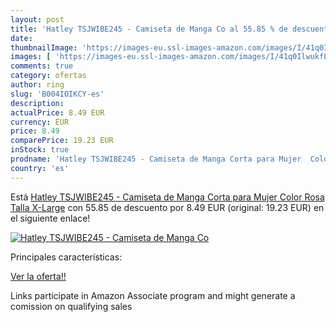 ```yaml
---
layout: post
title: 'Hatley TSJWIBE245 - Camiseta de Manga Co al 55.85 % de descuento'
date: 
thumbnailImage: 'https://images-eu.ssl-images-amazon.com/images/I/41q0IlwukfL._SL200_.jpg'
images: [ 'https://images-eu.ssl-images-amazon.com/images/I/41q0IlwukfL._SL200_.jpg' ]
comments: true
category: ofertas
author: ring
slug: 'B004IOIKCY-es'
description:
actualPrice: 8.49 EUR
currency: EUR
price: 8.49
comparePrice: 19.23 EUR
inStock: true
prodname: 'Hatley TSJWIBE245 - Camiseta de Manga Corta para Mujer  Color Rosa  Talla X-Large'
country: 'es'
---
```


Está [Hatley TSJWIBE245 - Camiseta de Manga Corta para Mujer  Color Rosa  Talla X-Large](https://www.amazon.es/dp/B004IOIKCY/?tag=tolees-21) con 55.85 de descuento por 8.49 EUR (original: 19.23 EUR) en el siguiente enlace!

[![Hatley TSJWIBE245 - Camiseta de Manga Co](https://images-eu.ssl-images-amazon.com/images/I/41q0IlwukfL._SL200_.jpg)](https://www.amazon.es/dp/B004IOIKCY/?tag=tolees-21)

Principales características:


[Ver la oferta!!](https://www.amazon.es/dp/B004IOIKCY/?tag=tolees-21)

Links participate in Amazon Associate program and might generate a comission on qualifying sales


